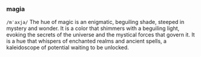 ### magia
`/mˈaxja/` The hue of magic is an enigmatic, beguiling shade, steeped in mystery and wonder. It is a color that shimmers with a beguiling light, evoking the secrets of the universe and the mystical forces that govern it. It is a hue that whispers of enchanted realms and ancient spells, a kaleidoscope of potential waiting to be unlocked.